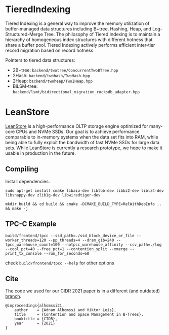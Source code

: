 # TieredIndexing
Tiered Indexing is a general way to improve the memory utilization of buffer-managed data structures including B+tree, Hashing, Heap, and Log-Structured-Merge Tree. The philosophy of Tiered Indexing is to maintain a hierarchy of homogeneous index structures with different hotness that share a buffer pool. Tiered Indexing actively performs efficient inter-tier record migration based on record hotness. 

Pointers to tiered data structures:
* 2B+tree: `backend/twotree/ConcurrentTwoBTree.hpp`
* 2Hash: `backend/twohash/TwoHash.hpp`
* 2Heap: `backend/twoheap/TwoIHeap.hpp`
* BiLSM-tree: `backend/lsmt/bidirectional_migration_rocksdb_adapter.hpp`


# LeanStore
[LeanStore](https://db.in.tum.de/~leis/papers/leanstore.pdf) is a high-performance OLTP storage engine optimized for many-core CPUs and NVMe SSDs. Our goal is to achieve performance comparable to in-memory systems when the data set fits into RAM, while being able to fully exploit the bandwidth of fast NVMe SSDs for large data sets. While LeanStore is currently a research prototype, we hope to make it usable in production in the future.

## Compiling
Install dependencies:

`sudo apt-get install cmake libaio-dev libtbb-dev libbz2-dev liblz4-dev libsnappy-dev zlib1g-dev libwiredtiger-dev`

`mkdir build && cd build && cmake -DCMAKE_BUILD_TYPE=RelWithDebInfo .. && make -j`

## TPC-C Example
`build/frontend/tpcc --ssd_path=./ssd_block_device_or_file --worker_threads=120 --pp_threads=4 --dram_gib=240 --tpcc_warehouse_count=100 --notpcc_warehouse_affinity --csv_path=./log --cool_pct=40 --free_pct=1 --contention_split --xmerge --print_tx_console --run_for_seconds=60`

check `build/frontend/tpcc --help` for other options

## Cite
The code we used for our CIDR 2021 paper is in a different (and outdated) [branch](https://github.com/leanstore/leanstore/tree/cidr).

```
@inproceedings{alhomssi21,
    author    = {Adnan Alhomssi and Viktor Leis},
    title     = {Contention and Space Management in B-Trees},
    booktitle = {CIDR},
    year      = {2021}
}
```
